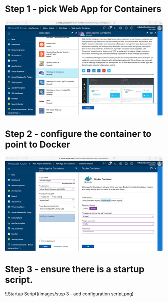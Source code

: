 # Step 1 - pick Web App for Containers

![Web App for Contains](https://github.com/mikebz/azure-docker-deploy/blob/master/images/step%201%20-%20pick%20web%20app%20for%20containers.png)

# Step 2 - configure the container to point to Docker

![Configure Container](https://github.com/mikebz/azure-docker-deploy/blob/master/images/step%202%20-%20configure%20container.png)

# Step 3 - ensure there is a startup script.

![Startup Script](images/step 3 - add configuration script.png)

